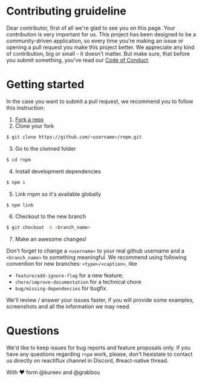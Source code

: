 # Contributing gruideline
Dear contributor, first of all we're glad to see you on this page. Your contribution is very important for us. This project has been designed to be a community-driven application, so every time you're making an issue or opening a pull request you make this project better. We appreciate any kind of contribution, big or small - it doesn't matter. But make sure, that before you submit something, you've read our [Code of Conduct](https://github.com/rnpm/rnpm/blob/master/CODE_OF_CONDUCT.md).

# Getting started
In the case you want to submit a pull request, we recommend you to follow this instruction:

1. [Fork a repo](https://github.com/rnpm/rnpm#fork-destination-box)
2. Clone your fork
  ```bash
$ git clone https://github.com/<username>/rnpm.git
  ```
  
3. Go to the clonned folder
  ```bash
$ cd rnpm
  ```
  
4. Install development dependencies
  ```bash
$ npm i
  ```
  
5. Link rnpm so it's available globally
  ```bash
$ npm link
  ```
  
6. Checkout to the new branch
  ```bash
$ git checkout -b <branch_name>
  ```
7. Make an awesome changes!

Don't forget to change a `<username>` to your real github username and a `<branch_name>` to something meaningful. We recommend using following convention for new branches: `<type>/<caption>`, like 
- `feature/add-ignore-flag` for a new feature;
- `chore/improve-documentation` for a technical chore
- `bug/missing-dependencies` for bugfix.

We'll review / answer your issues faster, if you will provide some examples, screenshots and all the information we may need.

# Questions
We'd like to keep issues for bug reports and feature proposals only. If you have any questions regarding `rnpm` work, please, don't hesistate to contact us directly on reactiflux channel in Discord, #react-native thread.

With :heart: form @kureev and @grabbou
